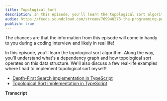 ```yaml
---
title: Topological Sort
description: In this episode, you'll learn the topological sort algorithm. Along the way, you'll understand what's a dependency graph and how topological sort operates on this data structure. We'll also discuss a few real-life examples where I had to implement topological sort myself!
audio: https://feeds.soundcloud.com/stream/769948273-the-programming-podcast-episode-10-topological-sort.mp3
publish: true
---
```


The chances are that the information from this episode will come in handy to you during a coding interview and likely in real life!

In this episode, you'll learn the topological sort algorithm. Along the way, you'll understand what's a dependency graph and how topological sort operates on this data structure. We'll also discuss a few real-life examples where I had to implement topological sort myself!

- [Depth-First Search implementation in TypeScript](https://github.com/mgechev/programming-podcast-samples/blob/master/graph-traversal/dfs.ts)
- [Topological Sort implementation in TypeScript](https://github.com/mgechev/programming-podcast-samples/blob/master/topological-sort/topological-sort.ts)

**Transcript**


